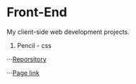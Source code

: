 # Front-End

My client-side web development projects.

1. Pencil - css 

⋅⋅⋅[Reporsitory](https://github.com/EmilyCheoh/Front-End/tree/master/Pencil)

⋅⋅⋅[Page link](https://info343a-au17.github.io/challenges-EmilyCheoh/challenge3/)

